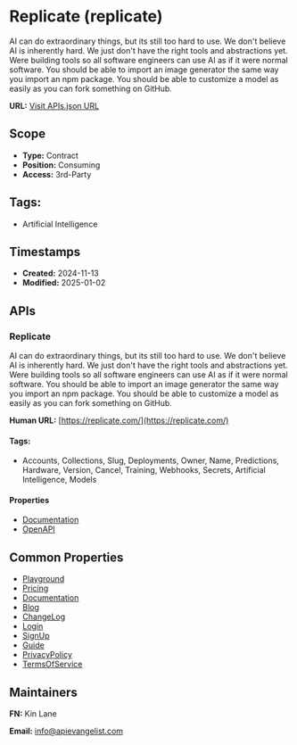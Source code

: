 # Replicate (replicate)
AI can do extraordinary things, but its still too hard to use. We don't believe AI is inherently hard. We just don't have the right tools and abstractions yet. Were building tools so all software engineers can use AI as if it were normal software. You should be able to import an image generator the same way you import an npm package. You should be able to customize a model as easily as you can fork something on GitHub.

**URL:** [Visit APIs.json URL](https://raw.githubusercontent.com/api-search/replicate/refs/heads/main/apis.yml)

## Scope

- **Type:** Contract 
- **Position:** Consuming 
- **Access:** 3rd-Party 

## Tags:

 - Artificial Intelligence

## Timestamps

- **Created:** 2024-11-13 
- **Modified:** 2025-01-02 

## APIs

### Replicate
AI can do extraordinary things, but its still too hard to use. We don't believe AI is inherently hard. We just don't have the right tools and abstractions yet. Were building tools so all software engineers can use AI as if it were normal software. You should be able to import an image generator the same way you import an npm package. You should be able to customize a model as easily as you can fork something on GitHub.

**Human URL:** [https://replicate.com/](https://replicate.com/)


#### Tags:

 - Accounts,   Collections,   Slug,   Deployments,   Owner,   Name,   Predictions,   Hardware,   Version,   Cancel,   Training,   Webhooks,   Secrets,  Artificial Intelligence, Models

#### Properties

- [Documentation](https://replicate.com/)
- [OpenAPI](properties/replicate-openapi.yml)

## Common Properties

- [Playground](https://replicate.com/playground)
- [Pricing](https://replicate.com/pricing)
- [Documentation](https://replicate.com/docs)
- [Blog](https://replicate.com/blog)
- [ChangeLog](https://replicate.com/changelog)
- [Login](https://replicate.com/signin)
- [SignUp](https://replicate.com/signin?next=/docs)
- [Guide](https://replicate.com/docs)
- [PrivacyPolicy](https://replicate.com/privacy)
- [TermsOfService](https://replicate.com/terms)

## Maintainers

**FN:** Kin Lane

**Email:** info@apievangelist.com

